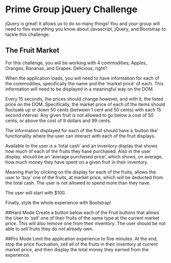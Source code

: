 # Prime Group jQuery Challenge
jQuery is great! It allows us to do so many things! You and your group will need to flex everything you know about 
Javascript, jQuery, and Bootstrap to tackle this challenge. 

## The Fruit Market
For this challenge, you will be working with 4 commodities; 
Apples, Oranges, Bananas, and Grapes. Delicious, right?

When the application loads, you will need to have information for each of the commodities, specifically the name 
and the ‘market price’ of each. This information will need to be displayed in a meaningful way on the DOM.

Every 15 seconds, the prices should change however, and with it, the listed price on the DOM. Specifically, 
the market price of each of the items should fluctuate up or down 50 cents (between 1 cent and 50 cents) with each 15 second interval. 
Any given fruit is not allowed to go below a cost of 50 cents, or above the cost of 9 dollars and 99 cents. 

The information displayed for each of the fruit should have a ‘button like’ functionality where the user can 
interact with each of the fruit displays.

Available to the user is a ‘total cash’ and an inventory display that shows how much of each of the fruits they 
have purchased. Also in the user display, should be an ‘average purchased price’, which shows, on average, how 
much money they have spent on a given fruit in their inventory.

Meaning that by clicking on the display for each of the fruits, allows the user to ‘buy’ one of the fruits, at 
market price, which will be deducted from the total cash. The user is not allowed to spend more than they have.

The user will start with $100.

Finally, style the whole experience with Bootstrap!

##Hard Mode
Create a button below each of the Fruit buttons that allows the User to ‘sell’ one of their fruits of the same 
type at the current market price. This will also remove one from their inventory. The user should be not able to 
sell fruits they do not already own.

##Pro Mode
Limit the application experience to five minutes. At the end, stop the price fluctuation, sell all of the fruits 
in their inventory at current market price, and then display the total money they earned from the experience. 